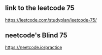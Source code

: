 
## link to the leetcode 75 
https://leetcode.com/studyplan/leetcode-75/

## neetcode's Blind 75 
https://neetcode.io/practice
